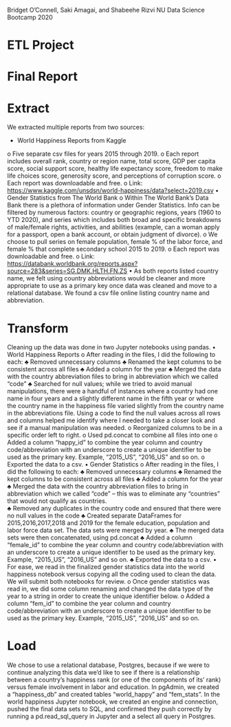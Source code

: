 Bridget O’Connell, Saki Amagai, and Shabeehe Rizvi
NU Data Science Bootcamp 2020
# ETL Project

# Final Report

# Extract
We extracted multiple reports from two sources:
*	World Happiness Reports from Kaggle




o	Five separate csv files for years 2015 through 2019.
o	Each report includes overall rank, country or region name, total score, GDP per capita score, social support score, healthy life expectancy score, freedom to make life choices score, generosity score, and perceptions of corruption score.
o	Each report was downloadable and free.
o	Link: https://www.kaggle.com/unsdsn/world-happiness/data?select=2019.csv
•	Gender Statistics from The World Bank
o	Within The World Bank’s Data Bank there is a plethora of information under Gender Statistics.  Info can be filtered by numerous factors: country or geographic regions, years (1960 to YTD 2020), and series which includes both broad and specific breakdowns of male/female rights, activities, and abilities (example, can a woman apply for a passport, open a bank account, or obtain judgment of divorce).
o	We choose to pull series on female population, female % of the labor force, and female % that complete secondary school 2015 to 2019.
o	Each report was downloadable and free.
o	Link:  https://databank.worldbank.org/reports.aspx?source=283&series=SG.DMK.HLTH.FN.ZS
•	As both reports listed country name, we felt using country abbreviations would be cleaner and more appropriate to use as a primary key once data was cleaned and move to a relational database. We found a csv file online listing country name and abbreviation.

# Transform
Cleaning up the data was done in two Jupyter notebooks using pandas.
•	World Happiness Reports
o	After reading in the files, I did the following to each:
♣	Removed unnecessary columns
♣	Renamed the kept columns to be consistent across all files
♣	Added a column for the year 
♣	Merged the data with the country abbreviation files to bring in abbreviation which we called “code”
♣	Searched for null values; while we tried to avoid manual manipulations, there were a handful of instances where a country had one name in four years and a slightly different name in the fifth year or where the country name in the happiness file varied slightly from the country name in the abbreviations file.  Using a code to find the null values across all rows and columns helped me identify where I needed to take a closer look and see if a manual manipulation was needed.
o	Reorganized columns to be in a specific order left to right.
o	Used pd.concat to combine all files into one
o	Added a column “happy_id” to combine the year column and country code/abbreviation with an underscore to create a unique identifier to be used as the primary key.  Example, “2015_US”, “2016_US” and so on.
o	Exported the data to a csv.
•	Gender Statistics
o	After reading in the files, I did the following to each:
♣	Removed unnecessary columns
♣	Renamed the kept columns to be consistent across all files
♣	Added a column for the year 
♣	Merged the data with the country abbreviation files to bring in abbreviation which we called “code” – this was to eliminate any “countries” that would not qualify as countries.  
♣	Removed any duplicates in the country code and ensured that there were no null values in the code 
♣	Created separate DataFrames for 2015,2016,2017,2018 and 2019 for the female education, population and labor force data set. The data sets were merged by year. 
♣	The merged data sets were then concatenated, using pd.concat 
♣	Added a column “female_id” to combine the year column and country code/abbreviation with an underscore to create a unique identifier to be used as the primary key.  Example, “2015_US”, “2016_US” and so on.
♣	Exported the data to a csv.
•	For ease, we read in the finalized gender statistics data into the world happiness notebook versus copying all the coding used to clean the data.  We will submit both notebooks for review.
o	Once gender statistics was read in, we did some column renaming and changed the data type of the year to a string in order to create the unique identifier below.
o	Added a column “fem_id” to combine the year column and country code/abbreviation with an underscore to create a unique identifier to be used as the primary key.  Example, “2015_US”, “2016_US” and so on.

# Load
We chose to use a relational database, Postgres, because if we were to continue analyzing this data we’d like to see if there is a relationship between a country’s happiness rank (or one of the components of its’ rank) versus female involvement in labor and education.  In pgAdmin, we created a “happiness_db” and created tables “world_happy” and “fem_stats”.  In the world happiness Jupyter notebook, we created an engine and connection, pushed the final data sets to SQL, and confirmed they push correctly by running a pd.read_sql_query in Jupyter and a select all query in Postgres.
